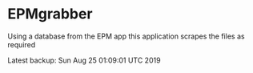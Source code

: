 # EPMgrabber
Using a database from the EPM app this application scrapes the files as required


Latest backup: Sun Aug 25 01:09:01 UTC 2019
